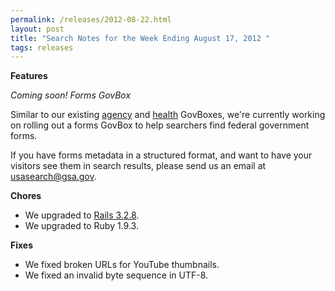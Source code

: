 ```yaml
---
permalink: /releases/2012-08-22.html
layout: post
title: "Search Notes for the Week Ending August 17, 2012 "
tags: releases
---
```

<div class="post_title"><strong>Features</strong></div>
<p><em>Coming soon! Forms GovBox </em></p>
<p>Similar to our existing <a href="/sites/manual/govbox-agencies.html">agency</a> and <a href="/sites/manual/govbox-health.html">health</a> GovBoxes, we're currently working on rolling out a forms GovBox to help searchers find federal government forms.</p>
<p>If you have forms metadata in a structured format, and want to have your visitors see them in search results, please send us an email at <a href="mailto:usasearch@gsa.gov" title="usasearch@gsa.gov">usasearch@gsa.gov</a>.</p>
<p><strong>Chores</strong></p>
<ul><li>We upgraded to <a href="http://weblog.rubyonrails.org/2012/8/9/ann-rails-3-2-8-has-been-released/">Rails 3.2.8</a>.</li>
<li>We upgraded to Ruby 1.9.3.</li>
</ul><p><strong>Fixes</strong></p>
<ul><li>We fixed broken URLs for YouTube thumbnails.</li>
<li>We fixed an invalid byte sequence in UTF-8.</li>
</ul>
